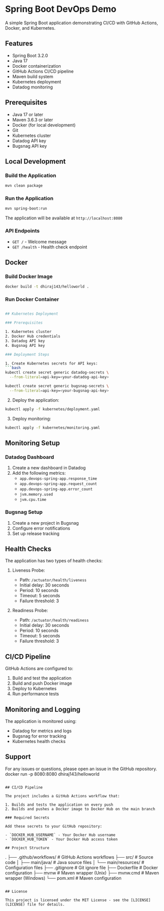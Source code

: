 # Spring Boot DevOps Demo

A simple Spring Boot application demonstrating CI/CD with GitHub Actions, Docker, and Kubernetes.

## Features

- Spring Boot 3.2.0
- Java 17
- Docker containerization
- GitHub Actions CI/CD pipeline
- Maven build system
- Kubernetes deployment
- Datadog monitoring

## Prerequisites

- Java 17 or later
- Maven 3.6.3 or later
- Docker (for local development)
- Git
- Kubernetes cluster
- Datadog API key
- Bugsnag API key

## Local Development

### Build the Application

```bash
mvn clean package
```

### Run the Application

```bash
mvn spring-boot:run
```

The application will be available at `http://localhost:8080`

### API Endpoints

- `GET /` - Welcome message
- `GET /health` - Health check endpoint

## Docker

### Build Docker Image

```bash
docker build -t dhiraj143/helloworld .
```

### Run Docker Container

```bash

## Kubernetes Deployment

### Prerequisites

1. Kubernetes cluster
2. Docker Hub credentials
3. Datadog API key
4. Bugsnag API key

### Deployment Steps

1. Create Kubernetes secrets for API keys:
```bash
kubectl create secret generic datadog-secrets \
  --from-literal=api-key=<your-datadog-api-key>

kubectl create secret generic bugsnag-secrets \
  --from-literal=api-key=<your-bugsnag-api-key>
```

2. Deploy the application:
```bash
kubectl apply -f kubernetes/deployment.yaml
```

3. Deploy monitoring:
```bash
kubectl apply -f kubernetes/monitoring.yaml
```

## Monitoring Setup

### Datadog Dashboard
1. Create a new dashboard in Datadog
2. Add the following metrics:
   - `app.devops-spring-app.response_time`
   - `app.devops-spring-app.request_count`
   - `app.devops-spring-app.error_count`
   - `jvm.memory.used`
   - `jvm.cpu.time`

### Bugsnag Setup
1. Create a new project in Bugsnag
2. Configure error notifications
3. Set up release tracking

## Health Checks

The application has two types of health checks:

1. Liveness Probe:
   - Path: `/actuator/health/liveness`
   - Initial delay: 30 seconds
   - Period: 10 seconds
   - Timeout: 5 seconds
   - Failure threshold: 3

2. Readiness Probe:
   - Path: `/actuator/health/readiness`
   - Initial delay: 30 seconds
   - Period: 10 seconds
   - Timeout: 5 seconds
   - Failure threshold: 3

## CI/CD Pipeline

GitHub Actions are configured to:
1. Build and test the application
2. Build and push Docker image
3. Deploy to Kubernetes
4. Run performance tests

## Monitoring and Logging

The application is monitored using:
- Datadog for metrics and logs
- Bugsnag for error tracking
- Kubernetes health checks

## Support

For any issues or questions, please open an issue in the GitHub repository.
docker run -p 8080:8080 dhiraj143/helloworld
```

## CI/CD Pipeline

The project includes a GitHub Actions workflow that:

1. Builds and tests the application on every push
2. Builds and pushes a Docker image to Docker Hub on the main branch

### Required Secrets

Add these secrets to your GitHub repository:

- `DOCKER_HUB_USERNAME` - Your Docker Hub username
- `DOCKER_HUB_TOKEN` - Your Docker Hub access token

## Project Structure

```
.
├── .github/workflows/  # GitHub Actions workflows
├── src/                # Source code
│   ├── main/java/      # Java source files
│   └── main/resources/ # Configuration files
├── .gitignore          # Git ignore file
├── Dockerfile          # Docker configuration
├── mvnw                # Maven wrapper (Unix)
├── mvnw.cmd           # Maven wrapper (Windows)
└── pom.xml             # Maven configuration
```

## License

This project is licensed under the MIT License - see the [LICENSE](LICENSE) file for details.
